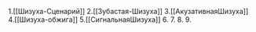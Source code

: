 1.[[Шизуха-Сценарий]]
2.[[Зубастая-Шизуха]]
3.[[АкузативнаяШизуха]]
4.[[Шизуха-обжига]]
5.[[СигнальнаяШизуха]]
6.
7.
8.
9.